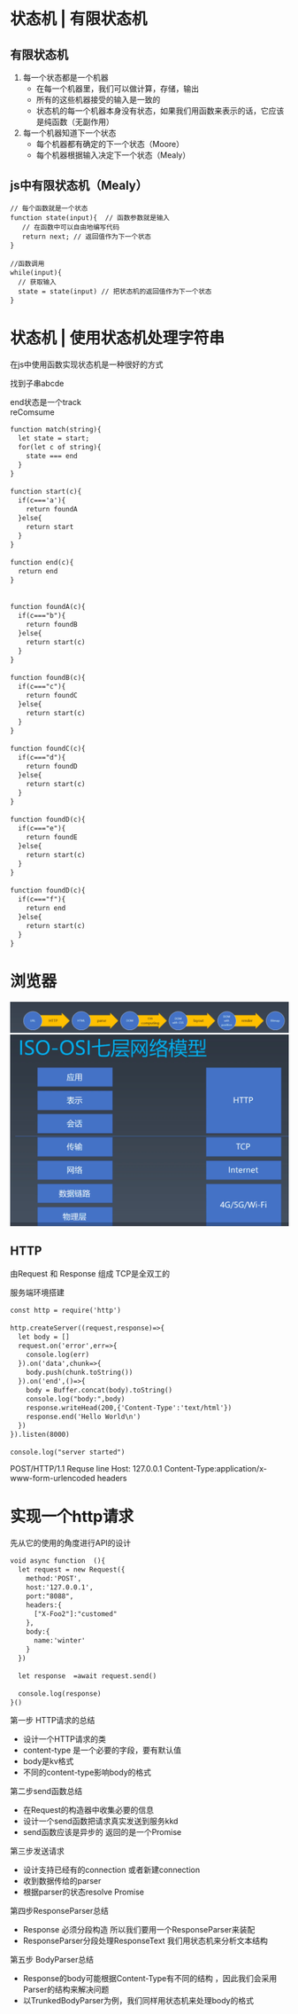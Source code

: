 
# 状态机 | 有限状态机
## 有限状态机

1. 每一个状态都是一个机器
    + 在每一个机器里，我们可以做计算，存储，输出
    + 所有的这些机器接受的输入是一致的
    + 状态机的每一个机器本身没有状态，如果我们用函数来表示的话，它应该是纯函数（无副作用）
2. 每一个机器知道下一个状态
   + 每个机器都有确定的下一个状态（Moore）
   + 每个机器根据输入决定下一个状态（Mealy）

## js中有限状态机（Mealy）
```
// 每个函数就是一个状态
function state(input){  // 函数参数就是输入 
   // 在函数中可以自由地编写代码
   return next; // 返回值作为下一个状态
}

//函数调用 
while(input){
  // 获取输入 
  state = state(input) // 把状态机的返回值作为下一个状态
}
```


# 状态机 | 使用状态机处理字符串

在js中使用函数实现状态机是一种很好的方式

找到子串abcde

end状态是一个track  
reComsume

``` 
function match(string){
  let state = start;
  for(let c of string){
    state === end
  }
}

function start(c){
  if(c==='a'){
    return foundA
  }else{
    return start
  }
}

function end(c){
  return end
}


function foundA(c){
  if(c==="b"){
    return foundB
  }else{
    return start(c)
  }
}

function foundB(c){
  if(c==="c"){
    return foundC
  }else{
    return start(c)
  }
}

function foundC(c){
  if(c==="d"){
    return foundD
  }else{
    return start(c)
  }
}

function foundD(c){
  if(c==="e"){
    return foundE
  }else{
    return start(c)
  }
}

function foundD(c){
  if(c==="f"){
    return end
  }else{
    return start(c)
  }
}
```

# 浏览器
<img src="1.png"  />

<img src="2.png"  />

## HTTP
由Request 和 Response 组成 TCP是全双工的

服务端环境搭建

```
const http = require('http')

http.createServer((request,response)=>{
  let body = []
  request.on('error',err=>{
    console.log(err)
  }).on('data',chunk=>{
    body.push(chunk.toString())
  }).on('end',()=>{
    body = Buffer.concat(body).toString()
    console.log("body:",body)
    response.writeHead(200,{'Content-Type':'text/html'})
    response.end('Hello World\n')
  })
}).listen(8000)

console.log("server started")
```

POST/HTTP/1.1                                   Requse line
Host: 127.0.0.1
Content-Type:application/x-www-form-urlencoded  headers


# 实现一个http请求

先从它的使用的角度进行API的设计 
```
void async function  (){
  let request = new Request({
    method:'POST',
    host:'127.0.0.1',
    port:"8088",
    headers:{
      ["X-Foo2"]:"customed"
    },
    body:{
      name:'winter'
    }
  })

  let response  =await request.send()

  console.log(response)
}()
```



第一步 HTTP请求的总结
+ 设计一个HTTP请求的类
+ content-type 是一个必要的字段，要有默认值
+ body是kv格式
+ 不同的content-type影响body的格式 


第二步send函数总结

+ 在Request的构造器中收集必要的信息
+ 设计一个send函数把请求真实发送到服务kkd
+ send函数应该是异步的  返回的是一个Promise

第三步发送请求
+ 设计支持已经有的connection 或者新建connection
+ 收到数据传给的parser
+ 根据parser的状态resolve Promise


第四步ResponseParser总结
+ Response 必须分段构造 所以我们要用一个ResponseParser来装配
+ ResponseParser分段处理ResponseText 我们用状态机来分析文本结构


第五步  BodyParser总结
+ Response的body可能根据Content-Type有不同的结构 ，因此我们会采用Parser的结构来解决问题
+ 以TrunkedBodyParser为例，我们同样用状态机来处理body的格式